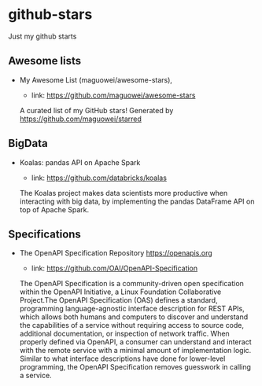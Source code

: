 # github-stars

Just my github starts

## Awesome lists

- My Awesome List (maguowei/awesome-stars), 
    - link: https://github.com/maguowei/awesome-stars
    
    A curated list of my GitHub stars! Generated by https://github.com/maguowei/starred


## BigData

-  Koalas: pandas API on Apache Spark 
    - link: https://github.com/databricks/koalas
    
    The Koalas project makes data scientists more productive when interacting with big data, by implementing the pandas DataFrame API on top of Apache Spark.

## Specifications

- The OpenAPI Specification Repository https://openapis.org
    - link: https://github.com/OAI/OpenAPI-Specification
    
    The OpenAPI Specification is a community-driven open specification within the OpenAPI Initiative, a Linux Foundation Collaborative Project.The OpenAPI Specification (OAS) defines a standard, programming language-agnostic interface description for REST APIs, which allows both humans and computers to discover and understand the capabilities of a service without requiring access to source code, additional documentation, or inspection of network traffic. When properly defined via OpenAPI, a consumer can understand and interact with the remote service with a minimal amount of implementation logic. Similar to what interface descriptions have done for lower-level programming, the OpenAPI Specification removes guesswork in calling a service.
